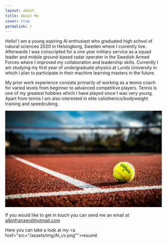 ```yaml
---
layout: about
title: About Me
cover: true
permalink: /
---
```


Hello! I am a young aspiring AI enthusiast who graduated high school of natural sciences 2020 in Helsingborg, Sweden where I currently live. Afterwards I was conscripted for a one year military service as a squad leader and mobile ground-based radar operater in the Swedish Armed Forces where I improved my collaboration and leadership skills. Currently I am studying my first year of undergraduate physics at Lunds University in which I plan to participate in their machine learning masters in the future. 

My prior work experience consists primarily of working as a tennis coach for varied levels from beginner to advanced competitive players. Tennis is one of my greatest hobbies which I have played since I was very young. Apart from tennis I am also interested in elite calisthenics/bodyweight training and speedcubing.

<p align="center"> 
<img src="/assets/img/tennis.jpg">
</p>

If you would like to get in touch you can send me an email at <a href = "mailto: albinfranzen@hotmail.com">albinfranzen@hotmail.com</a>

Here you can take a look at my <a href="src="/assets/img/AI_cv.png"">resumé</a>

